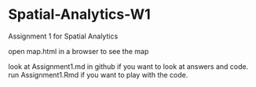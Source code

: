 # Spatial-Analytics-W1
Assignment 1 for Spatial Analytics

open map.html in a browser to see the map

look at Assignment1.md in github if you want to look at answers and code.
run Assignment1.Rmd if you want to play with the code.
